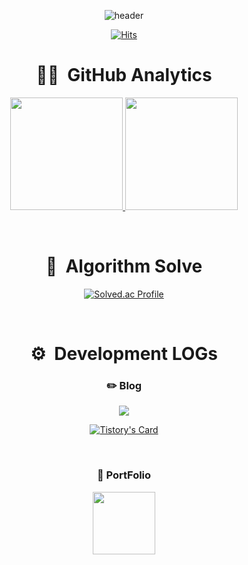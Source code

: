 <div align="center">

![header](https://capsule-render.vercel.app/api?type=waving&color=auto&height=300&section=header&text=dduneon&fontSize=90&animation=fadeIn&fontAlignY=38&desc=Welcome%20to%20JUNHYEON's%20GitHub!&descAlignY=51&descAlign=62)

[![Hits](https://hits.seeyoufarm.com/api/count/incr/badge.svg?url=https%3A%2F%2Fgithub.com%2Fdduneon&count_bg=%2379C83D&title_bg=%23555555&icon=&icon_color=%23E7E7E7&title=hits&edge_flat=false)](https://hits.seeyoufarm.com)

  
# 👨‍💼 &nbsp;GitHub Analytics


<p align="center">
<a href="https://github.com/dduneon">
  <img height="180em" src="https://github-readme-stats-eight-theta.vercel.app/api?username=dduneon&show_icons=true&theme=algolia&include_all_commits=true&count_private=true"/>
  <img height="180em" src="https://github-readme-stats-eight-theta.vercel.app/api/top-langs/?username=dduneon&layout=compact&langs_count=8&theme=algolia"/>
</a>
</p>

<br>


  
# 🥇 &nbsp;Algorithm Solve

[![Solved.ac Profile](http://mazassumnida.wtf/api/v2/generate_badge?boj=xpe12)](https://solved.ac/xpe12/)


<br>

# ⚙️ &nbsp;Development LOGs

### ✏️ Blog

<a href="https://blog.dduneon.me">
    <img src="https://img.shields.io/badge/Tistory-000000?style=for-the-badge&logo=Tistory&logoColor=white"> 
</a>

[![Tistory's Card](https://github-readme-tistory-card.vercel.app/api?name=dduneon&theme=default)](https://dduneon.tistory.com)

<br>

### 📖 PortFolio

<a href="https://github.com/dduneon">
    <img height="100em" src="https://img.shields.io/badge/Notion-9999FF?style=for-the-badge&logo=Notion&logoColor=white"> 
</a>
  
<br>

<div>
